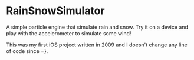 # RainSnowSimulator
A simple particle engine that simulate rain and snow. Try it on a device and play with the accelerometer to simulate some wind!

This was my first iOS project written in 2009 and I doesn't change any line of code since =}.
